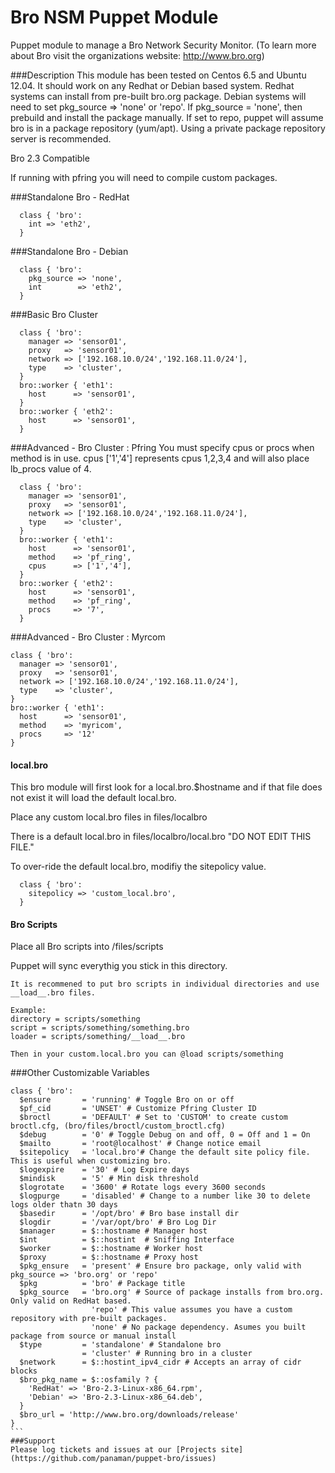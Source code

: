 Bro NSM Puppet Module
=====================
Puppet module to manage a Bro Network Security Monitor. 
(To learn more about Bro visit the organizations website: http://www.bro.org)

###Description
This module has been tested on Centos 6.5 and Ubuntu 12.04. It should work on any Redhat or Debian based system.
Redhat systems can install from pre-built bro.org package. Debian systems will need to set pkg_source => 'none' or 'repo'. 
If pkg_source = 'none', then prebuild and install the package manually.
If set to repo, puppet will assume bro is in a package repository (yum/apt). Using a private package repository server is recommended.

Bro 2.3 Compatible

If running with pfring you will need to compile custom packages.

###Standalone Bro - RedHat
```
  class { 'bro':
    int => 'eth2',
  }
```
###Standalone Bro - Debian
```
  class { 'bro':
    pkg_source => 'none',
    int        => 'eth2',
  }
```
###Basic Bro Cluster
```
  class { 'bro':
    manager => 'sensor01',
    proxy   => 'sensor01',
    network => ['192.168.10.0/24','192.168.11.0/24'],
    type    => 'cluster',
  }
  bro::worker { 'eth1':
    host      => 'sensor01',
  }
  bro::worker { 'eth2':
    host      => 'sensor01',
  }
```
###Advanced - Bro Cluster : Pfring
You must specify cpus or procs when method is in use.
cpus ['1','4'] represents cpus 1,2,3,4 and will also place lb_procs value of 4.
```
  class { 'bro':
    manager => 'sensor01',
    proxy   => 'sensor01',
    network => ['192.168.10.0/24','192.168.11.0/24'],
    type    => 'cluster',
  }
  bro::worker { 'eth1':
    host      => 'sensor01',
    method    => 'pf_ring',
    cpus      => ['1','4'],
  }
  bro::worker { 'eth2':
    host      => 'sensor01',
    method    => 'pf_ring',
    procs     => '7',
  }
```
###Advanced - Bro Cluster : Myrcom
  ```
  class { 'bro':
    manager => 'sensor01',
    proxy   => 'sensor01',
    network => ['192.168.10.0/24','192.168.11.0/24'],
    type    => 'cluster',
  }
  bro::worker { 'eth1':
    host      => 'sensor01',
    method    => 'myricom',
    procs     => '12'
  }
```
#### local.bro
This bro module will first look for a local.bro.$hostname and if that file does not exist it will load the default local.bro.

Place any custom local.bro files in files/localbro

There is a default local.bro in files/localbro/local.bro "DO NOT EDIT THIS FILE."

To over-ride the default local.bro, modifiy the sitepolicy value.
````
  class { 'bro':
    sitepolicy => 'custom_local.bro',
  }
````
#### Bro Scripts
Place all Bro scripts into /files/scripts

Puppet will sync everythig you stick in this directory.
````
It is recommened to put bro scripts in individual directories and use __load__.bro files.

Example:
directory = scripts/something
script = scripts/something/something.bro
loader = scripts/something/__load__.bro

Then in your custom.local.bro you can @load scripts/something
````

###Other Customizable Variables
````
class { 'bro':
  $ensure       = 'running' # Toggle Bro on or off
  $pf_cid       = 'UNSET' # Customize Pfring Cluster ID
  $broctl       = 'DEFAULT' # Set to 'CUSTOM' to create custom broctl.cfg, (bro/files/broctl/custom_broctl.cfg)
  $debug        = '0' # Toggle Debug on and off, 0 = Off and 1 = On
  $mailto       = 'root@localhost' # Change notice email
  $sitepolicy   = 'local.bro'# Change the default site policy file. This is useful when customizing bro.
  $logexpire    = '30' # Log Expire days
  $mindisk      = '5' # Min disk threshold
  $logrotate    = '3600' # Rotate logs every 3600 seconds
  $logpurge     = 'disabled' # Change to a number like 30 to delete logs older thatn 30 days
  $basedir      = '/opt/bro' # Bro base install dir
  $logdir       = '/var/opt/bro' # Bro Log Dir
  $manager      = $::hostname # Manager host
  $int          = $::hostint  # Sniffing Interface 
  $worker       = $::hostname # Worker host
  $proxy        = $::hostname # Proxy host
  $pkg_ensure   = 'present' # Ensure bro package, only valid with pkg_source => 'bro.org' or 'repo'
  $pkg          = 'bro' # Package title
  $pkg_source   = 'bro.org' # Source of package installs from bro.org. Only valid on RedHat based.
                  'repo' # This value assumes you have a custom repository with pre-built packages.
                  'none' # No package dependency. Asumes you built package from source or manual install
  $type         = 'standalone' # Standalone bro
                = 'cluster' # Running bro in a cluster
  $network      = $::hostint_ipv4_cidr # Accepts an array of cidr blocks
  $bro_pkg_name = $::osfamily ? {
    'RedHat' => 'Bro-2.3-Linux-x86_64.rpm',
    'Debian' => 'Bro-2.3-Linux-x86_64.deb',
  }
  $bro_url = 'http://www.bro.org/downloads/release'
}
```
###Support
Please log tickets and issues at our [Projects site](https://github.com/panaman/puppet-bro/issues)
